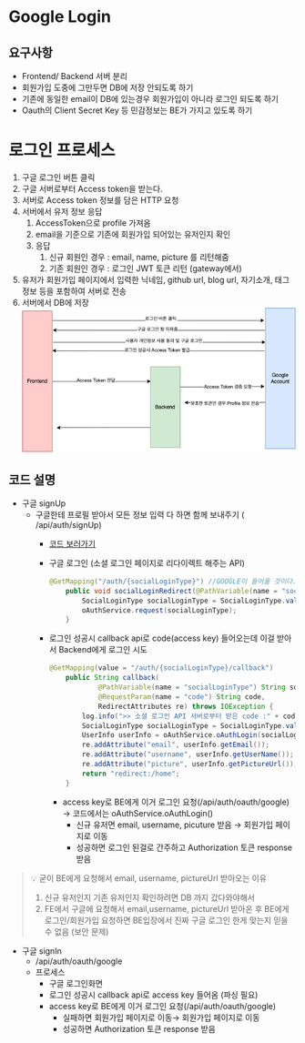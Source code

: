 # Google Login
## 요구사항

- Frontend/ Backend 서버 분리
- 회원가입 도중에 그만두면 DB에 저장 안되도록 하기
- 기존에 동일한 email이 DB에 있는경우 회원가입이 아니라 로그인 되도록 하기
- Oauth의 Client Secret Key 등 민감정보는 BE가 가지고 있도록 하기

# 로그인 프로세스

1. 구글 로그인 버튼 클릭
2. 구글 서버로부터 Access token을 받는다.
3. 서버로 Access token 정보를 담은 HTTP 요청
4. 서버에서 유저 정보 응답
    1. AccessToken으로 profile 가져옴
    2. email을 기준으로 기존에 회원가입 되어있는 유저인지 확인
    3. 응답
        1. 신규 회원인 경우 : email, name, picture 를 리턴해줌
        2. 기존 회원인 경우 : 로그인 JWT 토큰 리턴 (gateway에서)
5. 유저가 회원가입 페이지에서 입력한 닉네임, github url, blog url, 자기소개, 태그 정보 등을 포함하여 서버로 전송
6. 서버에서 DB에 저장
![img.png](img/flow.png)

## 코드 설명

- 구글 signUp
    - 구글한테 프로필 받아서 모든 정보 입력 다 하면 함께 보내주기 ( /api/auth/signUp)
        - [코드 보러가기](https://github.com/dayoungMM/login-Oauth2/blob/main/src/main/java/com/moondy/loginoauth2/controller/AuthController.java)
        - 구글 로그인 (소셜 로그인 페이지로 리다이렉트 해주는 API)

            ```java
            @GetMapping("/auth/{socialLoginType}") //GOOGLE이 들어올 것이다.
                public void socialLoginRedirect(@PathVariable(name = "socialLoginType") String socialLoginPath) throws IOException {
                    SocialLoginType socialLoginType = SocialLoginType.valueOf(socialLoginPath.toUpperCase());
                    oAuthService.request(socialLoginType);
                }
            ```

        - 로그인 성공시 callback api로 code(access key) 들어오는데 이걸 받아서 Backend에게 로그인 시도

            ```java
            @GetMapping(value = "/auth/{socialLoginType}/callback")
                public String callback(
                        @PathVariable(name = "socialLoginType") String socialLoginPath,
                        @RequestParam(name = "code") String code,
                        RedirectAttributes re) throws IOException {
                    log.info(">> 소셜 로그인 API 서버로부터 받은 code :" + code);
                    SocialLoginType socialLoginType = SocialLoginType.valueOf(socialLoginPath.toUpperCase());
                    UserInfo userInfo = oAuthService.oAuthLogin(socialLoginType, code);
                    re.addAttribute("email", userInfo.getEmail());
                    re.addAttribute("username", userInfo.getUserName());
                    re.addAttribute("picture", userInfo.getPictureUrl());
                    return "redirect:/home";
                }
            ```

            - access key로 BE에게 이거 로그인 요청(/api/auth/oauth/google) → 코드에서는 oAuthService.oAuthLogin()
                - 신규 유저면 email, username, picuture 받음 → 회원가입 페이지로 이동
                - 성공하면 로그인 된걸로 간주하고 Authorization 토큰 response 받음


> 💡 굳이 BE에게 요청해서 email, username, pictureUrl 받아오는 이유
>1. 신규 유저인지 기존 유저인지 확인하려면 DB 까지 갔다와야해서
>2. FE에서 구글에 요청해서 email,username, pictureUrl 받아온 후 BE에게 로그인/회원가입 요청하면 BE입장에서 진짜 구글 로그인 한게 맞는지 믿을 수 없음 (보안 문제)



- 구글 signIn
    - /api/auth/oauth/google
    - 프로세스
        - 구글 로그인화면
        - 로그인 성공시 callback api로 access key 들어옴 (파싱 필요)
        - access key로 BE에게 이거 로그인 요청(/api/auth/oauth/google)
            - 실패하면 회원가입 페이지로 이동→ 회원가입 페이지로 이동
            - 성공하면 Authorization 토큰 response 받음